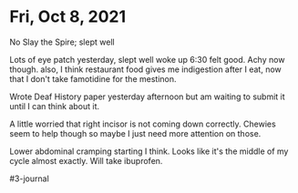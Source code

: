 # Fri, Oct 8, 2021
No Slay the Spire; slept well

Lots of eye patch yesterday, slept well woke up 6:30 felt good. Achy now though. also, I think restaurant food gives me indigestion after I eat, now that I don't take famotidine for the mestinon. 

Wrote Deaf History paper yesterday afternoon but am waiting to submit it until I can think about it. 

A little worried that right incisor is not coming down correctly. Chewies seem to help though so maybe I just need more attention on those. 

Lower abdominal cramping starting I think. Looks like it's the middle of my cycle almost exactly. Will take ibuprofen.

#3-journal
